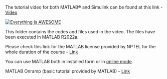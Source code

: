 The tutorial video for both MATLAB® and Simulink can be found at this link - [Video](https://youtu.be/rGSpVpFXUpo)

[![Everything Is AWESOME](https://img.youtube.com/vi/rGSpVpFXUpo/maxresdefault.jpg)](https://youtu.be/rGSpVpFXUpo)

This folder contains the codes and files used in the video. The files have been executed in MATLAB R2022a.

Please check this link for the MATLAB license provided by NPTEL for the whole duration of the course - [Link](https://onlinecourses.nptel.ac.in/noc22_me96/unit?unit=32&lesson=33)

You can use MATLAB both in installed form or in [online mode](https://in.mathworks.com/products/matlab-online.html).

MATLAB Onramp (basic tutorial provided by MATLAB) - [Link](https://www.mathworks.com/learn/tutorials/matlab-onramp.html)
